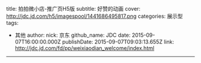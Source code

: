 title: 拍拍微小店-推广页H5版
subtitle: 好赞的动画
cover: http://jdc.jd.com/h5/imagespool/1441686495817.png
categories: 展示型
tags:
  - 其他
author:
  nick: 京东
  github_name: JDC
date: 2015-09-07T16:00:00.000Z
publishDate: 2015-09-07T09:03:13.655Z
link: http://jdc.jd.com/fd/pp/weixiaodian_welcome/index.html
---